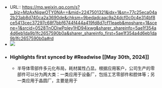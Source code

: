 - URL:: https://mp.weixin.qq.com/s?__biz=MzAxNjgwOTY0NA==&mid=2247501321&idx=1&sn=77c25eca04a2b23ab8d740ca2a3690de&chksm=9bedadcaac9a24dcf0c0c4e314bf8ce5413cec37297c68f7bbf6744f444a419fd8d7cf11eaeb&mpshare=1&scene=1&srcid=0528TnODiwPpley1HD94ixwg&sharer_shareinfo=5ae1f354a4d6eb1da9b1fc2657590b0a&sharer_shareinfo_first=5ae1f354a4d6eb1da9b1fc2657590b0a#rd
- ![](https://readwise-assets.s3.amazonaws.com/static/images/article4.6bc1851654a0.png)
- ### Highlights first synced by #Readwise [[May 30th, 2024]]
    - 半导体零部件多元化布局，耗材属性凸显。根据应用客户，公司生产的零部件可以分为两大类：一类应用于设备厂，包括工艺零部件和腔体等；另一类应用于晶圆厂，主要是用于
